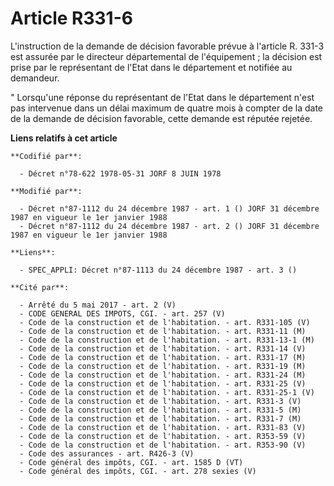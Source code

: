 # Article R331-6

L'instruction de la demande de décision favorable prévue à l'article R. 331-3 est assurée par le directeur départemental de
l'équipement ; la décision est prise par le représentant de l'Etat dans le département et notifiée au demandeur.

" Lorsqu'une réponse du représentant de l'Etat dans le département n'est pas intervenue dans un délai maximum de quatre mois
à compter de la date de la demande de décision favorable, cette demande est réputée rejetée.

**Liens relatifs à cet article**

	**Codifié par**:

	  - Décret n°78-622 1978-05-31 JORF 8 JUIN 1978

	**Modifié par**:

	  - Décret n°87-1112 du 24 décembre 1987 - art. 1 () JORF 31 décembre 1987 en vigueur le 1er janvier 1988
	  - Décret n°87-1112 du 24 décembre 1987 - art. 2 () JORF 31 décembre 1987 en vigueur le 1er janvier 1988

	**Liens**:

	  - SPEC_APPLI: Décret n°87-1113 du 24 décembre 1987 - art. 3 ()

	**Cité par**:

	  - Arrêté du 5 mai 2017 - art. 2 (V)
	  - CODE GENERAL DES IMPOTS, CGI. - art. 257 (V)
	  - Code de la construction et de l'habitation. - art. R331-105 (V)
	  - Code de la construction et de l'habitation. - art. R331-11 (M)
	  - Code de la construction et de l'habitation. - art. R331-13-1 (M)
	  - Code de la construction et de l'habitation. - art. R331-14 (V)
	  - Code de la construction et de l'habitation. - art. R331-17 (M)
	  - Code de la construction et de l'habitation. - art. R331-19 (M)
	  - Code de la construction et de l'habitation. - art. R331-24 (M)
	  - Code de la construction et de l'habitation. - art. R331-25 (V)
	  - Code de la construction et de l'habitation. - art. R331-25-1 (V)
	  - Code de la construction et de l'habitation. - art. R331-3 (V)
	  - Code de la construction et de l'habitation. - art. R331-5 (M)
	  - Code de la construction et de l'habitation. - art. R331-7 (M)
	  - Code de la construction et de l'habitation. - art. R331-83 (V)
	  - Code de la construction et de l'habitation. - art. R353-59 (V)
	  - Code de la construction et de l'habitation. - art. R353-90 (V)
	  - Code des assurances - art. R426-3 (V)
	  - Code général des impôts, CGI. - art. 1585 D (VT)
	  - Code général des impôts, CGI. - art. 278 sexies (V)
